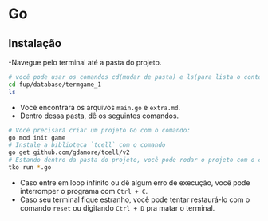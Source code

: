 # Go

## Instalação

-Navegue pelo terminal até a pasta do projeto.

```bash
# você pode usar os comandos cd(mudar de pasta) e ls(para lista o conteúdo).
cd fup/database/termgame_1
ls
```

- Você encontrará os arquivos `main.go` e `extra.md`.
- Dentro dessa pasta, dê os seguintes comandos.

```bash
# Você precisará criar um projeto Go com o comando:
go mod init game
# Instale a biblioteca `tcell` com o comando
go get github.com/gdamore/tcell/v2
# Estando dentro da pasta do projeto, você pode rodar o projeto com o comando:
tko run *.go
```

- Caso entre em loop infinito ou dê algum erro de execução, você pode interromper o programa com `Ctrl + C`.
- Caso seu terminal fique estranho, você pode tentar restaurá-lo com o comando `reset` ou digitando `Ctrl + D` pra matar o terminal.
